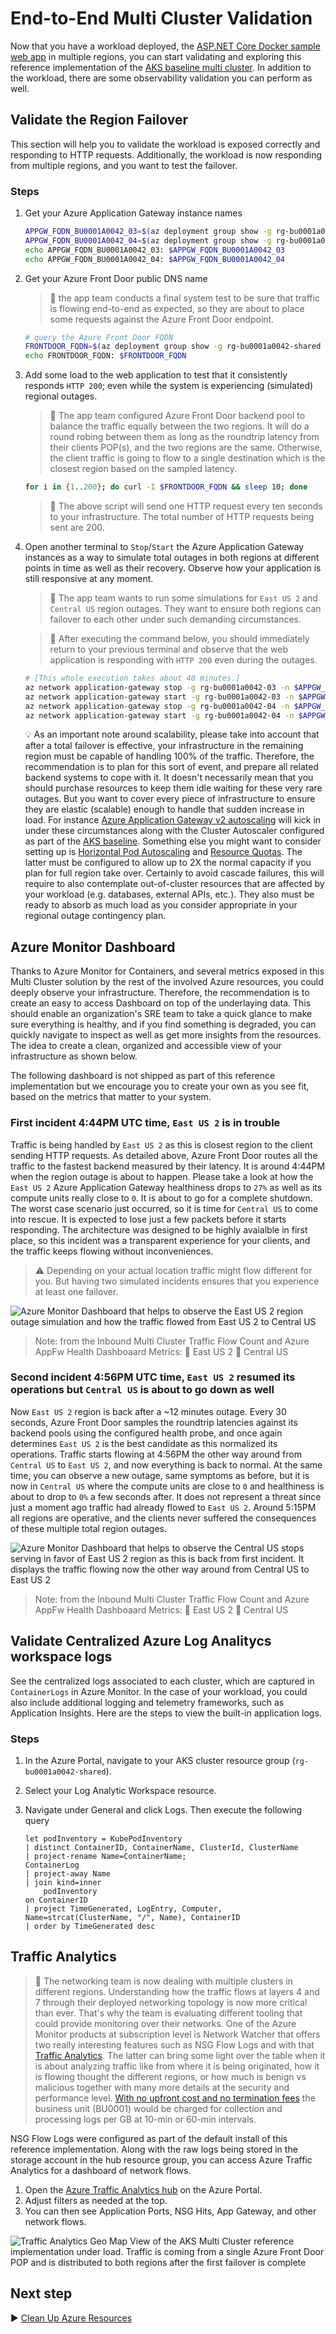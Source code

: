 # End-to-End Multi Cluster Validation

Now that you have a workload deployed, the [ASP.NET Core Docker sample web app](./09-workload.md) in multiple regions, you can start validating and exploring this reference implementation of the [AKS baseline multi cluster](/README.md). In addition to the workload, there are some observability validation you can perform as well.

## Validate the Region Failover

This section will help you to validate the workload is exposed correctly and responding to HTTP requests. Additionally, the workload is now responding from multiple regions, and you want to test the failover.

### Steps

1. Get your Azure Application Gateway instance names

   ```bash
   APPGW_FQDN_BU0001A0042_03=$(az deployment group show -g rg-bu0001a0042-03 -n cluster-stamp --query properties.outputs.agwName.value -o tsv)
   APPGW_FQDN_BU0001A0042_04=$(az deployment group show -g rg-bu0001a0042-04 -n cluster-stamp --query properties.outputs.agwName.value -o tsv)
   echo APPGW_FQDN_BU0001A0042_03: $APPGW_FQDN_BU0001A0042_03
   echo APPGW_FQDN_BU0001A0042_04: $APPGW_FQDN_BU0001A0042_04
   ```

1. Get your Azure Front Door public DNS name

   > :book: the app team conducts a final system test to be sure that traffic is flowing end-to-end as expected, so they are about to place some requests against the Azure Front Door endpoint.

   ```bash
   # query the Azure Front Door FQDN
   FRONTDOOR_FQDN=$(az deployment group show -g rg-bu0001a0042-shared -n shared-svcs-stamp --query properties.outputs.fqdn.value -o tsv)
   echo FRONTDOOR_FQDN: $FRONTDOOR_FQDN
   ```

1. Add some load to the web application to test that it consistently responds `HTTP 200`; even while the system is experiencing (simulated) regional outages.

   > :book: The app team configured Azure Front Door backend pool to balance the traffic equally between the two regions. It will do a round robing between them as long as the roundtrip latency from their clients POP(s), and the two regions are the same. Otherwise, the client traffic is going to flow to a single destination which is the closest region based on the sampled latency.

   ```bash
   for i in {1..200}; do curl -I $FRONTDOOR_FQDN && sleep 10; done
   ```

   > :eyes: The above script will send one HTTP request every ten seconds to your infrastructure. The total number of HTTP requests being sent are 200.

1. Open another terminal to `Stop`/`Start` the Azure Application Gateway instances as a way to simulate total outages in both regions at different points in time as well as their recovery. Observe how your application is still responsive at any moment.

   > :book: The app team wants to run some simulations for `East US 2` and `Central US` region outages. They want to ensure both regions can failover to each other under such demanding circumstances.

   > :eyes: After executing the command below, you should immediately return to your previous terminal and observe that the web application is responding with `HTTP 200` even during the outages.

   ```bash
   # [This whole execution takes about 40 minutes.]
   az network application-gateway stop -g rg-bu0001a0042-03 -n $APPGW_FQDN_BU0001A0042_03 && \ # first incident
   az network application-gateway start -g rg-bu0001a0042-03 -n $APPGW_FQDN_BU0001A0042_03 && \
   az network application-gateway stop -g rg-bu0001a0042-04 -n $APPGW_FQDN_BU0001A0042_04 && \ # second incident
   az network application-gateway start -g rg-bu0001a0042-04 -n $APPGW_FQDN_BU0001A0042_04
   ```

   :bulb: As an important note around scalability, please take into account that after a total failover is effective, your infrastructure in the remaining region must be capable of handling 100% of the traffic. Therefore, the recommendation is to plan for this sort of event, and prepare all related backend systems to cope with it. It doesn't necessarily mean that you should purchase resources to keep them idle waiting for these very rare outages. But you want to cover every piece of infrastructure to ensure they are elastic (scalable) enough to handle that sudden increase in load. For instance [Azure Application Gateway v2 autoscaling](https://learn.microsoft.com/azure/application-gateway/application-gateway-autoscaling-zone-redundant) will kick in under these circumstances along with the Cluster Autoscaler configured as part of the [AKS baseline](https://github.com/mspnp/aks-baseline). Something else you might want to consider setting up is [Horizontal Pod Autoscaling](https://learn.microsoft.com/azure/aks/concepts-scale#horizontal-pod-autoscaler) and [Resource Quotas](https://learn.microsoft.com/en-us/azure/aks/operator-best-practices-scheduler#enforce-resource-quotas). The latter must be configured to allow up to 2X the normal capacity if you plan for full region take over. Certainly to avoid cascade failures, this will require to also contemplate out-of-cluster resources that are affected by your workload (e.g. databases, external APIs, etc.). They also must be ready to absorb as much load as you consider appropriate in your regional outage contingency plan.

## Azure Monitor Dashboard

Thanks to Azure Monitor for Containers, and several metrics exposed in this Multi Cluster solution by the rest of the involved Azure resources, you could deeply observe your infrastructure. Therefore, the recommendation is to create an easy to access Dashboard on top of the underlaying data. This should enable an organization's SRE team to take a quick glance to make sure everything is healthy, and if you find something is degraded, you can quickly navigate to inspect as well as get more insights from the resources. The idea to create a clean, organized and accessible view of your infrastructure as shown below.

The following dashboard is not shipped as part of this reference implementation but we encourage you to create your own as you see fit, based on the metrics that matter to your system.

### First incident 4:44PM UTC time, `East US 2` is in trouble

Traffic is being handled by `East US 2` as this is closest region to the client sending HTTP requests. As detailed above, Azure Front Door routes all the traffic to the fastest backend measured by their latency. It is around 4:44PM when the region outage is about to happen. Please take a look at how the `East US 2` Azure Application Gateway healthiness drops to `27%` as well as its compute units really close to `0`. It is about to go for a complete shutdown. The worst case scenario just occurred, so it is time for `Central US` to come into rescue. It is expected to lose just a few packets before it starts responding.  The architecture was designed to be highly avaialble in first place, so this incident was a transparent experience for your clients, and the traffic keeps flowing without inconveniences.

> :warning: Depending on your actual location traffic might flow different for you. But having two simulated incidents ensures that you experience at least one failover.

![Azure Monitor Dashboard that helps to observe the `East US 2` region outage simulation and how the traffic flowed from `East US 2` to `Central US`](images/azure-monitor-dashboard-1st-failover.png)

> Note: from the Inbound Multi Cluster Traffic Flow Count and Azure AppFw Health Dashboaard Metrics: :large_blue_circle: East US 2 :red_circle: Central US

### Second incident 4:56PM UTC time, `East US 2` resumed its operations but `Central US` is about to go down as well

Now `East US 2` region is back after a ~12 minutes outage. Every 30 seconds, Azure Front Door samples the roundtrip latencies against its backend pools using the configured health probe, and once again determines `East US 2` is the best candidate as this normalized its operations. Traffic starts flowing at 4:56PM the other way around from `Central US` to `East US 2`, and now everything is back to normal. At the same time, you can observe a new outage, same symptoms as before, but it is now in `Central US` where the compute units are close to `0` and healthiness is about to drop to `0%` a few seconds after. It does not represent a threat since just a moment ago traffic had already flowed to `East US 2`. Around 5:15PM all regions are operative, and the clients never suffered the consequences of these multiple total region outages.

![Azure Monitor Dashboard that helps to observe the `Central US` stops serving in favor of `East US 2` region as this is back from first incident. It displays the traffic flowing now the other way around from `Central US` to `East US 2`](images/azure-monitor-dashboard-back-to-normal.png)

> Note: from the Inbound Multi Cluster Traffic Flow Count and Azure AppFw Health Dashboaard Metrics: :large_blue_circle: East US 2 :red_circle: Central US

## Validate Centralized Azure Log Analitycs workspace logs

See the centralized logs associated to each cluster, which are captured in `ContainerLogs` in Azure Monitor. In the case of your workload, you could also include additional logging and telemetry frameworks, such as Application Insights. Here are the steps to view the built-in application logs.

### Steps

1. In the Azure Portal, navigate to your AKS cluster resource group (`rg-bu0001a0042-shared`).
1. Select your Log Analytic Workspace resource.
1. Navigate under General and click Logs. Then execute the following query

   ```
   let podInventory = KubePodInventory
   | distinct ContainerID, ContainerName, ClusterId, ClusterName
   | project-rename Name=ContainerName;
   ContainerLog
   | project-away Name
   | join kind=inner
       podInventory
   on ContainerID
   | project TimeGenerated, LogEntry, Computer, Name=strcat(ClusterName, "/", Name), ContainerID
   | order by TimeGenerated desc
   ```

## Traffic Analytics

> :book: The networking team is now dealing with multiple clusters in different regions. Understanding how the traffic flows at layers 4 and 7 through their deployed networking topology is now more critical than ever. That's why the team is evaluating different tooling that could provide monitoring over their networks.  One of the Azure Monitor products at subscription level is Network Watcher that offers two really interesting features such as NSG Flow Logs and with that [Traffic Analytics](https://learn.microsoft.com/azure/network-watcher/traffic-analytics). The latter can bring some light over the table when it is about analyzing traffic like from where it is being originated, how it is flowing thought the different regions, or how much is benign vs malicious together with many more details at the security and performance level. [With no upfront cost and no termination fees](https://azure.microsoft.com/pricing/details/network-watcher/) the business unit (BU0001) would be charged for collection and processing logs per GB at 10-min or 60-min intervals.

NSG Flow Logs were configured as part of the default install of this reference implementation. Along with the raw logs being stored in the storage account in the hub resource group, you can access Azure Traffic Analytics for a dashboard of network flows.

1. Open the [Azure Traffic Analytics hub](https://portal.azure.com/#blade/Microsoft_Azure_Network/NetworkWatcherMenuBlade/trafficAnalytics) on the Azure Portal.
1. Adjust filters as needed at the top.
1. You can then see Application Ports, NSG Hits, App Gateway, and other network flows.

![Traffic Analytics Geo Map View of the AKS Multi Cluster reference implementation under load. Traffic is coming from a single Azure Front Door POP and is distributed to both regions after the first failover is complete](./images/traffic-analytics-geo-map.gif)

## Next step

:arrow_forward: [Clean Up Azure Resources](./11-cleanup.md)

